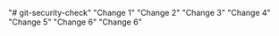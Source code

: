 "# git-security-check" 
"Change 1" 
"Change 2" 
"Change 3" 
"Change 4" 
"Change 5" 
"Change 6" 
"Change 6" 
